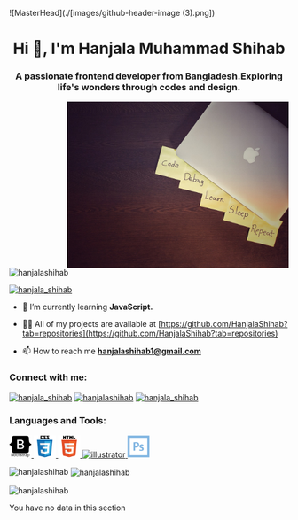 ![MasterHead](./[images/github-header-image (3).png])
<h1 align="center">Hi 👋, I'm Hanjala Muhammad Shihab</h1>
<h3 align="center">A passionate frontend developer from Bangladesh.Exploring life's wonders through codes and design.</h3>
<img align="right" alt="coding" width="400px" src="images/code-4918185_1280.jpg">

<p align="left"> <img src="https://komarev.com/ghpvc/?username=hanjalashihab&label=Profile%20views&color=0e75b6&style=flat" alt="hanjalashihab" /> </p>

<p align="left"> <a href="https://twitter.com/hanjala_shihab" target="blank"><img src="https://img.shields.io/twitter/follow/hanjala_shihab?logo=twitter&style=for-the-badge" alt="hanjala_shihab" /></a> </p>

- 🌱 I’m currently learning **JavaScript.**

- 👨‍💻 All of my projects are available at [https://github.com/HanjalaShihab?tab=repositories](https://github.com/HanjalaShihab?tab=repositories)

- 📫 How to reach me **hanjalashihab1@gmail.com**

<h3 align="left">Connect with me:</h3>
<p align="left">
<a href="https://twitter.com/hanjala_shihab" target="blank"><img align="center" src="https://raw.githubusercontent.com/rahuldkjain/github-profile-readme-generator/master/src/images/icons/Social/twitter.svg" alt="hanjala_shihab" height="30" width="40" /></a>
<a href="https://fb.com/hanjalashihab" target="blank"><img align="center" src="https://raw.githubusercontent.com/rahuldkjain/github-profile-readme-generator/master/src/images/icons/Social/facebook.svg" alt="hanjalashihab" height="30" width="40" /></a>
<a href="https://instagram.com/hanjala_shihab" target="blank"><img align="center" src="https://raw.githubusercontent.com/rahuldkjain/github-profile-readme-generator/master/src/images/icons/Social/instagram.svg" alt="hanjala_shihab" height="30" width="40" /></a>
</p>

<h3 align="left">Languages and Tools:</h3>
<p align="left"> <a href="https://getbootstrap.com" target="_blank" rel="noreferrer"> <img src="https://raw.githubusercontent.com/devicons/devicon/master/icons/bootstrap/bootstrap-plain-wordmark.svg" alt="bootstrap" width="40" height="40"/> </a> <a href="https://www.w3schools.com/css/" target="_blank" rel="noreferrer"> <img src="https://raw.githubusercontent.com/devicons/devicon/master/icons/css3/css3-original-wordmark.svg" alt="css3" width="40" height="40"/> </a> <a href="https://www.w3.org/html/" target="_blank" rel="noreferrer"> <img src="https://raw.githubusercontent.com/devicons/devicon/master/icons/html5/html5-original-wordmark.svg" alt="html5" width="40" height="40"/> </a> <a href="https://www.adobe.com/in/products/illustrator.html" target="_blank" rel="noreferrer"> <img src="https://www.vectorlogo.zone/logos/adobe_illustrator/adobe_illustrator-icon.svg" alt="illustrator" width="40" height="40"/> </a> <a href="https://www.photoshop.com/en" target="_blank" rel="noreferrer"> <img src="https://raw.githubusercontent.com/devicons/devicon/master/icons/photoshop/photoshop-line.svg" alt="photoshop" width="40" height="40"/> </a> </p>

<p><img align="left" src="https://github-readme-stats.vercel.app/api/top-langs?username=hanjalashihab&show_icons=true&locale=en&layout=compact" alt="hanjalashihab" /></p>

<p>&nbsp;<img align="center" src="https://github-readme-stats.vercel.app/api?username=hanjalashihab&show_icons=true&locale=en" alt="hanjalashihab" /></p>

<p><img align="center" src="https://github-readme-streak-stats.herokuapp.com/?user=hanjalashihab&" alt="hanjalashihab" /></p>
You have no data in this section
